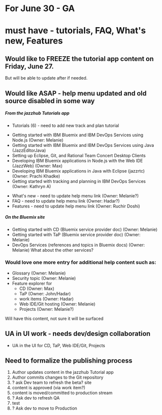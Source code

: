 # For June 30 - GA 

# must have - tutorials, FAQ, What's new, Features

## Would like to FREEZE the tutorial app content on Friday, June 27.

But will be able to update after if needed.

## Would like ASAP - help menu updated and old source disabled in some way

##### From the jazzhub Tutorials app

* Tutorials (6) - need to add new track and plan tutorial
 - Getting started with IBM Bluemix and IBM DevOps Services using Node.js (Owner: Melanie)
 - Getting started with IBM Bluemix and IBM DevOps Services using Java (JazzEditorJava)
 - Setting up Eclipse, Git, and Rational Team Concert Desktop Clients
 - Developing IBM Bluemix applications in Node.js with the Web IDE (JazzWeb) (Owner: Max)
 - Developing IBM Bluemix applications in Java with Eclipse (jazzrtc) (Owner: Prachi Khadke)
 - Getting started with tracking and planning in IBM DevOps Services (Owner: Kathryn A)

* What's new  - need to update help menu link (Owner: Melanie?)
* FAQ   - need to update help menu link (Owner: Hadar?)
* Features   - need to update help menu link (Owner: Ruchir Doshi)

##### On the Bluemix site

* Getting started with CD (Bluemix service provider doc) (Owner: Melanie)
* Getting started with TaP (Bluemix service provider doc) (Owner: Melanie)
* DevOps Services (references and topics in Bluemix docs) (Owner: Melanie)
What about the other services?

### Would love one more entry for additional help content such as:

* Glossary (Owner: Melanie)
* Security topic (Owner: Melanie)
* Feature explorer for 
	- CD (Owner: Max)
	- TaP (Owner: John/Hadar)
	- work items (Owner: Hadar)
	- Web IDE/Git hosting (Owner: Melanie) 
	- Projects (Owner: Melanie?)

Will have this content, not sure it will be surfaced

## UA in UI work - needs dev/design collaboration

* UA in the UI for CD, TaP, Web IDE/Git, Projects

## Need to formalize the publishing process

1. Author updates content in the jazzhub Tutorial app
2. Author commits changes to the Git repository
3. ? ask Dev team to refresh the beta? site
4. content is approved (via work item?)
5. content is moved/committed to production stream
6. ? Ask dev to refresh QA
7. test
8. ? Ask dev to move to Production

